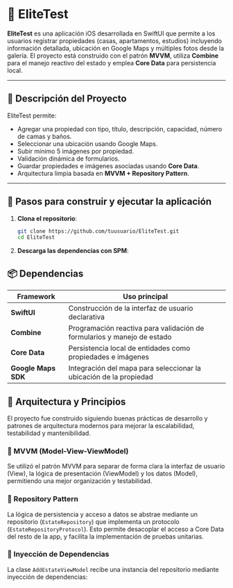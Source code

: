 # 🏡 EliteTest

**EliteTest** es una aplicación iOS desarrollada en SwiftUI que permite a los usuarios registrar propiedades (casas, apartamentos, estudios) incluyendo información detallada, ubicación en Google Maps y múltiples fotos desde la galería. El proyecto está construido con el patrón **MVVM**, utiliza **Combine** para el manejo reactivo del estado y emplea **Core Data** para persistencia local.

---

## 📱 Descripción del Proyecto

EliteTest permite:
- Agregar una propiedad con tipo, título, descripción, capacidad, número de camas y baños.
- Seleccionar una ubicación usando Google Maps.
- Subir mínimo 5 imágenes por propiedad.
- Validación dinámica de formularios.
- Guardar propiedades e imágenes asociadas usando **Core Data**.
- Arquitectura limpia basada en **MVVM + Repository Pattern**.

---

## 🚀 Pasos para construir y ejecutar la aplicación

1. **Clona el repositorio**:
   ```bash
   git clone https://github.com/tuusuario/EliteTest.git
   cd EliteTest
2. **Descarga las dependencias con SPM**:

## 📦 Dependencias

| Framework         | Uso principal                                                          |
|-------------------|------------------------------------------------------------------------|
| **SwiftUI**        | Construcción de la interfaz de usuario declarativa                    |
| **Combine**        | Programación reactiva para validación de formularios y manejo de estado |
| **Core Data**      | Persistencia local de entidades como propiedades e imágenes           |
| **Google Maps SDK**| Integración del mapa para seleccionar la ubicación de la propiedad    |


## 🧱 Arquitectura y Principios

El proyecto fue construido siguiendo buenas prácticas de desarrollo y patrones de arquitectura modernos para mejorar la escalabilidad, testabilidad y mantenibilidad.

### 🧩 MVVM (Model-View-ViewModel)
Se utilizó el patrón MVVM para separar de forma clara la interfaz de usuario (View), la lógica de presentación (ViewModel) y los datos (Model), permitiendo una mejor organización y testabilidad.

### 🔁 Repository Pattern
La lógica de persistencia y acceso a datos se abstrae mediante un repositorio (`EstateRepository`) que implementa un protocolo (`EstateRepositoryProtocol`). Esto permite desacoplar el acceso a Core Data del resto de la app, y facilita la implementación de pruebas unitarias.

### 💉 Inyección de Dependencias
La clase `AddEstateViewModel` recibe una instancia del repositorio mediante inyección de dependencias:

